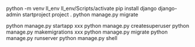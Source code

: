 python -m venv ll_env
ll_env/Scripts/activate
pip install django
django-admin startproject project .
python manage.py migrate

python manage.py startapp xxx
python manage.py createsuperuser
python manage.py makemigrations xxx
python manage.py migrate
python manage.py runserver
python manage.py shell
